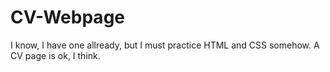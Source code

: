 # CV-Webpage
I know, I have one allready, but I must practice HTML and CSS somehow. A CV page is ok, I think.
